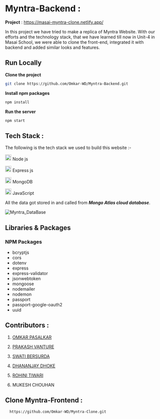# Myntra-Backend :

**Project** : https://masai-myntra-clone.netlify.app/

In this project we have tried to make a replica of Myntra Website. With our efforts and the technology stack, that we have learned till now in Unit-4 in Masai School, we were able to clone the front-end, integrated it with backend and added similar looks and features.

<h2>Run Locally</h2>

**Clone the project**
```bash
git clone https://github.com/Omkar-WD/Myntra-Backend.git
```  
  
**Install npm packages**
```bash
npm install
```  

**Run the server**
```bash
npm start
```  

## Tech Stack :
The following is the tech stack we used to build this website :-

<img src="https://cdn-icons-png.flaticon.com/512/5968/5968322.png" width=20/> Node js

<img src="https://w7.pngwing.com/pngs/925/447/png-transparent-express-js-node-js-javascript-mongodb-node-js-text-trademark-logo-thumbnail.png" width=20 /> Express js

<img src="https://w1.pngwing.com/pngs/711/379/png-transparent-green-grass-mongodb-database-documentoriented-database-dashboard-nosql-bson-javascript-thumbnail.png" width=20/> MongoDB

<img src="https://cdn-icons-png.flaticon.com/512/1199/1199124.png" width=20/> JavaScript


All the data got stored in and called from _**Mongo Atlas cloud database**_.

![Myntra_DataBase](https://user-images.githubusercontent.com/95853553/158794869-86784b80-ab7e-41ea-9d23-40140ac78317.png)

## Libraries & Packages

### NPM Packages
- bcryptjs
- cors
- dotenv
- express
- express-validator
- jsonwebtoken
- mongoose
- nodemailer
- nodemon
- passport
- passport-google-oauth2
- uuid

## Contributors :
1. [OMKAR PASALKAR](https://github.com/Omkar-WD)

2. [PRAKASH VANTURE](https://github.com/webdev1903)

3. [SWATI BERSURDA](https://github.com/swatibersurda)

4. [DHANANJAY DHOKE](https://github.com/DhananjayDhoke)

5. [ROHINI TIWARI](https://github.com/Rohini1412)

6. MUKESH CHOUHAN

## Clone Myntra-Frontend : 
      https://github.com/Omkar-WD/Myntra-Clone.git
